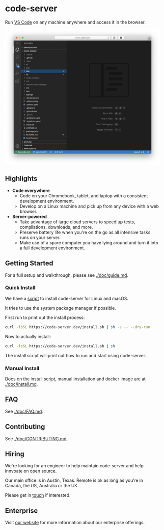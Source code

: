# code-server

Run [VS Code](https://github.com/Microsoft/vscode) on any machine anywhere and access it in the browser.

![Screenshot](./doc/assets/screenshot.png)

## Highlights

- **Code everywhere**
  - Code on your Chromebook, tablet, and laptop with a consistent development environment.
  - Develop on a Linux machine and pick up from any device with a web browser.
- **Server-powered**
  - Take advantage of large cloud servers to speed up tests, compilations, downloads, and more.
  - Preserve battery life when you're on the go as all intensive tasks runs on your server.
  - Make use of a spare computer you have lying around and turn it into a full development environment.

## Getting Started

For a full setup and walkthrough, please see [./doc/guide.md](./doc/guide.md).

### Quick Install

We have a [script](./install.sh) to install code-server for Linux and macOS.

It tries to use the system package manager if possible.

First run to print out the install process:

```bash
curl -fsSL https://code-server.dev/install.sh | sh -s -- --dry-run
```

Now to actually install:

```bash
curl -fsSL https://code-server.dev/install.sh | sh
```

The install script will print out how to run and start using code-server.

### Manual Install

Docs on the install script, manual installation and docker image are at [./doc/install.md](./doc/install.md).

## FAQ

See [./doc/FAQ.md](./doc/FAQ.md).

## Contributing

See [./doc/CONTRIBUTING.md](./doc/CONTRIBUTING.md).

## Hiring

We're looking for an engineer to help maintain code-server and
help innvoate on open source.

Our main office is in Austin, Texas. Remote is ok as long as
you're in Canada, the US, Australia or the UK.

Please get in [touch](mailto:anmol@coder.com) if interested.

## Enterprise

Visit [our website](https://coder.com) for more information about our
enterprise offerings.
